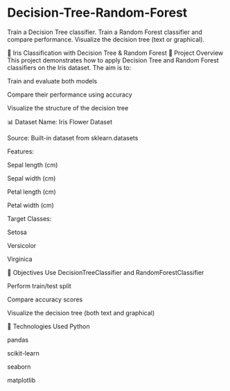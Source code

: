 # Decision-Tree-Random-Forest
Train a Decision Tree classifier. Train a Random Forest classifier and compare performance. Visualize the decision tree (text or graphical).

🌸 Iris Classification with Decision Tree & Random Forest
📘 Project Overview
This project demonstrates how to apply Decision Tree and Random Forest classifiers on the Iris dataset. The aim is to:

Train and evaluate both models

Compare their performance using accuracy

Visualize the structure of the decision tree

📊 Dataset
Name: Iris Flower Dataset

Source: Built-in dataset from sklearn.datasets

Features:

Sepal length (cm)

Sepal width (cm)

Petal length (cm)

Petal width (cm)

Target Classes:

Setosa

Versicolor

Virginica

🧠 Objectives
Use DecisionTreeClassifier and RandomForestClassifier

Perform train/test split

Compare accuracy scores

Visualize the decision tree (both text and graphical)

🧰 Technologies Used
Python

pandas

scikit-learn

seaborn

matplotlib
